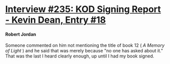 # [Interview #235: KOD Signing Report - Kevin Dean, Entry #18](https://www.theoryland.com/intvmain.php?i=235#18)

#### Robert Jordan

Someone commented on him not mentioning the title of book 12 (
*A Memory of Light*
) and he said that was merely because "no one has asked about it." That was the last I heard clearly enough, up until I had my book signed.


